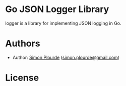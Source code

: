 # Go JSON Logger Library
logger is a library for implementing JSON logging in Go.

# Authors
* Author: [Simon Plourde][author] (<simon.plourde@gmail.com>)

# License
[author]:                 https://github.com/palourde
[license]:                https://github.com/palourde/logger/blob/master/LICENSE
